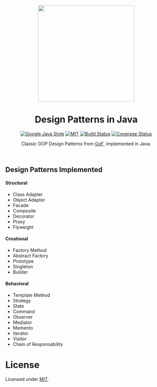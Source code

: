 <div align="center">
<img src="https://github.com/alexprut/design-patterns-java/raw/staging/logo.png" height="300" height="auto"/>
<h1>Design Patterns in Java</h1>

[![Google Java Style](https://img.shields.io/badge/style%20guide-google-yellow.svg)](https://github.com/google/google-java-format)
[![MIT](https://img.shields.io/dub/l/vibe-d.svg)](https://github.com/alexprut/design-patterns-java/blob/master/LICENSE)
[![Build Status](http://img.shields.io/travis/alexprut/design-patterns-java/staging.svg)](https://travis-ci.org/alexprut/design-patterns-java)
[![Coverage Status](http://img.shields.io/coveralls/alexprut/design-patterns-java/staging.svg)](https://coveralls.io/r/alexprut/design-patterns-java?branch=staging)
<p>Classic OOP Design Patterns from <a href="https://en.wikipedia.org/?title=Design_Patterns">GoF</a>, implemented in Java.</p>
</div>
<br />

Design Patterns Implemented
---------------------------
#### Structural
* Class Adapter
* Object Adapter
* Facade
* Composite
* Decorator
* Proxy
* Flyweight

#### Creational
* Factory Method
* Abstract Factory
* Prototype
* Singleton
* Builder

#### Behavioral
* Template Method
* Strategy
* State
* Command
* Observer
* Mediator
* Memento
* Iterator
* Visitor
* Chain of Responsability

License
=======
Licensed under [MIT](https://github.com/alexprut/design-patterns-java/blob/master/LICENSE).